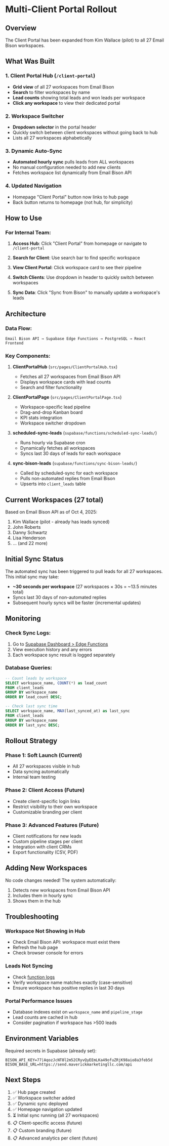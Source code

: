 # Multi-Client Portal Rollout

## Overview

The Client Portal has been expanded from Kim Wallace (pilot) to all 27 Email Bison workspaces.

## What Was Built

### 1. Client Portal Hub (`/client-portal`)
- **Grid view** of all 27 workspaces from Email Bison
- **Search** to filter workspaces by name
- **Lead counts** showing total leads and won leads per workspace
- **Click any workspace** to view their dedicated portal

### 2. Workspace Switcher
- **Dropdown selector** in the portal header
- Quickly switch between client workspaces without going back to hub
- Lists all 27 workspaces alphabetically

### 3. Dynamic Auto-Sync
- **Automated hourly sync** pulls leads from ALL workspaces
- No manual configuration needed to add new clients
- Fetches workspace list dynamically from Email Bison API

### 4. Updated Navigation
- Homepage "Client Portal" button now links to hub page
- Back button returns to homepage (not hub, for simplicity)

## How to Use

### For Internal Team:

1. **Access Hub**: Click "Client Portal" from homepage or navigate to `/client-portal`

2. **Search for Client**: Use search bar to find specific workspace

3. **View Client Portal**: Click workspace card to see their pipeline

4. **Switch Clients**: Use dropdown in header to quickly switch between workspaces

5. **Sync Data**: Click "Sync from Bison" to manually update a workspace's leads

## Architecture

### Data Flow:
```
Email Bison API → Supabase Edge Functions → PostgreSQL → React Frontend
```

### Key Components:

1. **ClientPortalHub** (`src/pages/ClientPortalHub.tsx`)
   - Fetches all 27 workspaces from Email Bison API
   - Displays workspace cards with lead counts
   - Search and filter functionality

2. **ClientPortalPage** (`src/pages/ClientPortalPage.tsx`)
   - Workspace-specific lead pipeline
   - Drag-and-drop Kanban board
   - KPI stats integration
   - Workspace switcher dropdown

3. **scheduled-sync-leads** (`supabase/functions/scheduled-sync-leads/`)
   - Runs hourly via Supabase cron
   - Dynamically fetches all workspaces
   - Syncs last 30 days of leads for each workspace

4. **sync-bison-leads** (`supabase/functions/sync-bison-leads/`)
   - Called by scheduled-sync for each workspace
   - Pulls non-automated replies from Email Bison
   - Upserts into `client_leads` table

## Current Workspaces (27 total)

Based on Email Bison API as of Oct 4, 2025:

1. Kim Wallace (pilot - already has leads synced)
2. John Roberts
3. Danny Schwartz
4. Lisa Henderson
5. ... (and 22 more)

## Initial Sync Status

The automated sync has been triggered to pull leads for all 27 workspaces. This initial sync may take:
- **~30 seconds per workspace** (27 workspaces × 30s = ~13.5 minutes total)
- Syncs last 30 days of non-automated replies
- Subsequent hourly syncs will be faster (incremental updates)

## Monitoring

### Check Sync Logs:
1. Go to [Supabase Dashboard > Edge Functions](https://supabase.com/dashboard/project/gjqbbgrfhijescaouqkx/functions/scheduled-sync-leads/logs)
2. View execution history and any errors
3. Each workspace sync result is logged separately

### Database Queries:
```sql
-- Count leads by workspace
SELECT workspace_name, COUNT(*) as lead_count
FROM client_leads
GROUP BY workspace_name
ORDER BY lead_count DESC;

-- Check last sync time
SELECT workspace_name, MAX(last_synced_at) as last_sync
FROM client_leads
GROUP BY workspace_name
ORDER BY last_sync DESC;
```

## Rollout Strategy

### Phase 1: Soft Launch (Current)
- All 27 workspaces visible in hub
- Data syncing automatically
- Internal team testing

### Phase 2: Client Access (Future)
- Create client-specific login links
- Restrict visibility to their own workspace
- Customizable branding per client

### Phase 3: Advanced Features (Future)
- Client notifications for new leads
- Custom pipeline stages per client
- Integration with client CRMs
- Export functionality (CSV, PDF)

## Adding New Workspaces

No code changes needed! The system automatically:
1. Detects new workspaces from Email Bison API
2. Includes them in hourly sync
3. Shows them in the hub

## Troubleshooting

### Workspace Not Showing in Hub
- Check Email Bison API: workspace must exist there
- Refresh the hub page
- Check browser console for errors

### Leads Not Syncing
- Check [function logs](https://supabase.com/dashboard/project/gjqbbgrfhijescaouqkx/functions/scheduled-sync-leads/logs)
- Verify workspace name matches exactly (case-sensitive)
- Ensure workspace has positive replies in last 30 days

### Portal Performance Issues
- Database indexes exist on `workspace_name` and `pipeline_stage`
- Lead counts are cached in hub
- Consider pagination if workspace has >500 leads

## Environment Variables

Required secrets in Supabase (already set):
```
BISON_API_KEY=77|AqozJcNT8l2m52CRyvQyEEmLKa49ofuZRjK98aio8a3feb5d
BISON_BASE_URL=https://send.maverickmarketingllc.com/api
```

## Next Steps

1. ✅ Hub page created
2. ✅ Workspace switcher added
3. ✅ Dynamic sync deployed
4. ✅ Homepage navigation updated
5. ⏳ Initial sync running (all 27 workspaces)
6. 📋 Client-specific access (future)
7. 📋 Custom branding (future)
8. 📋 Advanced analytics per client (future)
